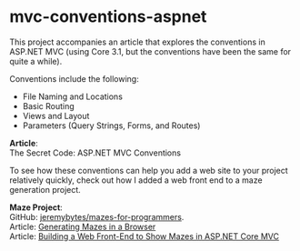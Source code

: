 # mvc-conventions-aspnet
This project accompanies an article that explores the conventions in ASP&#46;NET MVC (using Core 3.1, but the conventions have been the same for quite a while).

Conventions include the following:  
* File Naming and Locations
* Basic Routing
* Views and Layout
* Parameters (Query Strings, Forms, and Routes)

**Article**:  
The Secret Code: ASP&#46;NET MVC Conventions

To see how these conventions can help you add a web site to your project relatively quickly, check out how I added a web front end to a maze generation project.

**Maze Project**:  
GitHub: [jeremybytes/mazes-for-programmers](https://github.com/jeremybytes/mazes-for-programmers).  
Article: [Generating Mazes in a Browser](https://jeremybytes.blogspot.com/2020/01/generating-mazes-in-browser.html)  
Article: [Building a Web Front-End to Show Mazes in ASP.NET Core MVC](https://jeremybytes.blogspot.com/2020/01/building-web-front-end-to-show-mazes-in.html)

